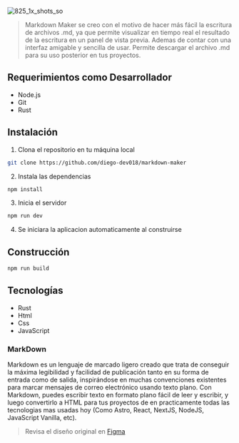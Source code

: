 ![825_1x_shots_so](https://github.com/user-attachments/assets/52703204-03c4-402c-a317-b0a45a09d74e)

> Markdown Maker se creo con el motivo de hacer más fácil la escritura de archivos .md, ya que permite visualizar en tiempo real el resultado de la escritura en un panel de vista previa. Ademas de contar con una interfaz amigable y sencilla de usar. Permite descargar el archivo .md para su uso posterior en tus proyectos.

## Requerimientos como Desarrollador

- Node.js
- Git
- Rust

## Instalación

1. Clona el repositorio en tu máquina local
```bash
git clone https://github.com/diego-dev018/markdown-maker
```

2. Instala las dependencias
```bash
npm install
```

3. Inicia el servidor
```bash
npm run dev
```

4. Se iniciara la aplicacion automaticamente al construirse

## Construcción

```bash
npm run build
```

## Tecnologías

- Rust
- Html
- Css
- JavaScript

### MarkDown

Markdown es un lenguaje de marcado ligero creado que trata de conseguir la máxima legibilidad y facilidad de publicación tanto en su forma de entrada como de salida, inspirándose en muchas convenciones existentes para marcar mensajes de correo electrónico usando texto plano. Con Markdown, puedes escribir texto en formato plano fácil de leer y escribir, y luego convertirlo a HTML para tus proyectos de en practicamente todas las tecnologias mas usadas hoy (Como Astro, React, NextJS, NodeJS, JavaScript Vanilla, etc).

> Revisa el diseño original en [Figma](https://www.figma.com/design/uCQ1kRRKEx1A1K8TrhpCIE/Markdown-Creator?node-id=0-1&t=jwaXA2rELhoLCj1h-1)

